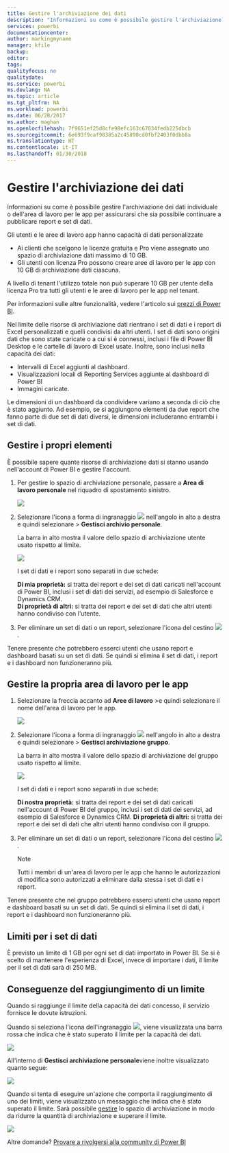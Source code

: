 ```yaml
---
title: Gestire l'archiviazione dei dati
description: "Informazioni su come è possibile gestire l'archiviazione dei dati individuale o dell'area di lavoro per le app per assicurarsi che sia possibile continuare a pubblicare report e set di dati."
services: powerbi
documentationcenter: 
author: markingmyname
manager: kfile
backup: 
editor: 
tags: 
qualityfocus: no
qualitydate: 
ms.service: powerbi
ms.devlang: NA
ms.topic: article
ms.tgt_pltfrm: NA
ms.workload: powerbi
ms.date: 06/28/2017
ms.author: maghan
ms.openlocfilehash: 7f9651ef25d8cfe98efc163c67034fedb225dbcb
ms.sourcegitcommit: 6e693f9caf98385a2c45890cd0fbf2403f0dbb8a
ms.translationtype: HT
ms.contentlocale: it-IT
ms.lasthandoff: 01/30/2018
---
```

# <a name="manage-your-data-storage"></a>Gestire l'archiviazione dei dati
Informazioni su come è possibile gestire l'archiviazione dei dati individuale o dell'area di lavoro per le app per assicurarsi che sia possibile continuare a pubblicare report e set di dati.

Gli utenti e le aree di lavoro app hanno capacità di dati personalizzate

* Ai clienti che scelgono le licenze gratuita e Pro viene assegnato uno spazio di archiviazione dati massimo di 10 GB.
* Gli utenti con licenza Pro possono creare aree di lavoro per le app con 10 GB di archiviazione dati ciascuna.

A livello di tenant l'utilizzo totale non può superare 10 GB per utente della licenza Pro tra tutti gli utenti e le aree di lavoro per le app nel tenant.

Per informazioni sulle altre funzionalità, vedere l'articolo sui [prezzi di Power BI](https://powerbi.microsoft.com/pricing).

Nel limite delle risorse di archiviazione dati rientrano i set di dati e i report di Excel personalizzati e quelli condivisi da altri utenti. I set di dati sono origini dati che sono state caricate o a cui si è connessi, inclusi i file di Power BI Desktop e le cartelle di lavoro di Excel usate. Inoltre, sono inclusi nella capacità dei dati:

* Intervalli di Excel aggiunti al dashboard.
* Visualizzazioni locali di Reporting Services aggiunte al dashboard di Power BI
* Immagini caricate.

Le dimensioni di un dashboard da condividere variano a seconda di ciò che è stato aggiunto. Ad esempio, se si aggiungono elementi da due report che fanno parte di due set di dati diversi, le dimensioni includeranno entrambi i set di dati.

<a name="manage"/>

## <a name="manage-items-owned-by-you"></a>Gestire i propri elementi 
È possibile sapere quante risorse di archiviazione dati si stanno usando nell'account di Power BI e gestire l'account.

1. Per gestire lo spazio di archiviazione personale, passare a **Area di lavoro personale** nel riquadro di spostamento sinistro.
   
    ![](media/service-admin-manage-your-data-storage-in-power-bi/pbi_myworkspace.png)
2. Selezionare l'icona a forma di ingranaggio ![](media/service-admin-manage-your-data-storage-in-power-bi/pbi_gearicon.png) nell'angolo in alto a destra e quindi selezionare \> **Gestisci archivio personale**.
   
    La barra in alto mostra il valore dello spazio di archiviazione utente usato rispetto al limite.
   
    ![](media/service-admin-manage-your-data-storage-in-power-bi/pbi_persnlstorage.png)
   
    I set di dati e i report sono separati in due schede:
   
    **Di mia proprietà:** si tratta dei report e dei set di dati caricati nell'account di Power BI, inclusi i set di dati dei servizi, ad esempio di Salesforce e Dynamics CRM.  
    **Di proprietà di altri:** si tratta dei report e dei set di dati che altri utenti hanno condiviso con l'utente.
3. Per eliminare un set di dati o un report, selezionare l'icona del cestino ![](media/service-admin-manage-your-data-storage-in-power-bi/pbi_deleteicon.png).

Tenere presente che potrebbero esserci utenti che usano report e dashboard basati su un set di dati. Se quindi si elimina il set di dati, i report e i dashboard non funzioneranno più.

## <a name="manage-your-app-workspace"></a>Gestire la propria area di lavoro per le app
1. Selezionare la freccia accanto ad **Aree di lavoro** \>e quindi selezionare il nome dell'area di lavoro per le app.
   
    ![](media/service-admin-manage-your-data-storage-in-power-bi/pbi_groupworkspaces.png)
2. Selezionare l'icona a forma di ingranaggio ![](media/service-admin-manage-your-data-storage-in-power-bi/pbi_gearicon.png) nell'angolo in alto a destra e quindi selezionare \> **Gestisci archiviazione gruppo**.
   
    La barra in alto mostra il valore dello spazio di archiviazione del gruppo usato rispetto al limite.
   
    ![](media/service-admin-manage-your-data-storage-in-power-bi/pbi_groupstorage.png)
   
    I set di dati e i report sono separati in due schede:
   
    **Di nostra proprietà:** si tratta dei report e dei set di dati caricati nell'account di Power BI del gruppo, inclusi i set di dati dei servizi, ad esempio di Salesforce e Dynamics CRM.
    **Di proprietà di altri:** si tratta dei report e dei set di dati che altri utenti hanno condiviso con il gruppo.
3. Per eliminare un set di dati o un report, selezionare l'icona del cestino ![](media/service-admin-manage-your-data-storage-in-power-bi/pbi_deleteicon.png).
   
   > [!NOTE]
   > Tutti i membri di un'area di lavoro per le app che hanno le autorizzazioni di modifica sono autorizzati a eliminare dalla stessa i set di dati e i report.
   > 
   > 

Tenere presente che nel gruppo potrebbero esserci utenti che usano report e dashboard basati su un set di dati. Se quindi si elimina il set di dati, i report e i dashboard non funzioneranno più.

## <a name="dataset-limits"></a>Limiti per i set di dati
È previsto un limite di 1 GB per ogni set di dati importato in Power BI. Se si è scelto di mantenere l'esperienza di Excel, invece di importare i dati, il limite per il set di dati sarà di 250 MB.

## <a name="what-happens-when-you-hit-a-limit"></a>Conseguenze del raggiungimento di un limite
Quando si raggiunge il limite della capacità dei dati concesso, il servizio fornisce le dovute istruzioni. 

Quando si seleziona l'icona dell'ingranaggio ![](media/service-admin-manage-your-data-storage-in-power-bi/pbi_gearicon.png), viene visualizzata una barra rossa che indica che è stato superato il limite per la capacità dei dati.

![](media/service-admin-manage-your-data-storage-in-power-bi/manage-storage-limit.png)

All'interno di **Gestisci archiviazione personale**viene inoltre visualizzato quanto segue:

 ![](media/service-admin-manage-your-data-storage-in-power-bi/manage-storage-limit2.png)

 Quando si tenta di eseguire un'azione che comporta il raggiungimento di uno dei limiti, viene visualizzato un messaggio che indica che è stato superato il limite. Sarà possibile [gestire](#manage) lo spazio di archiviazione in modo da ridurre la quantità di archiviazione e superare il limite.

 ![](media/service-admin-manage-your-data-storage-in-power-bi/powerbi-pro-over-limit.png)

 Altre domande? [Provare a rivolgersi alla community di Power BI](http://community.powerbi.com/)


